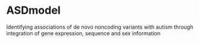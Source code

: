 # ASDmodel
Identifying associations of de novo noncoding variants with autism through integration of gene expression, sequence and sex information
